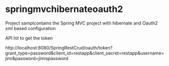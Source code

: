 # springmvchibernateoauth2
Project samplcontains the Spring MVC project with hibernate and Oauth2 xml based configuration



API hit to get the token

http://localhost:8080/SpringRestCrud/oauth/token?grant_type=password&client_id=restapp&client_secret=restapp&username=jimi&password=jimispassword
